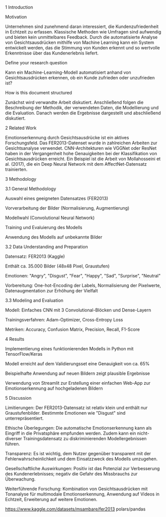 1 Introduction

Motivation

Unternehmen sind zunehmend daran interessiert, die Kundenzufriedenheit in Echtzeit zu erfassen. Klassische Methoden wie Umfragen sind aufwendig und bieten kein unmittelbares Feedback. Durch die automatisierte Analyse von Gesichtsausdrücken mithilfe von Machine Learning kann ein System entwickelt werden, das die Stimmung von Kunden erkennt und so wertvolle Erkenntnisse über das Kundenerlebnis liefert.

Define your research question

Kann ein Machine-Learning-Modell automatisiert anhand von Gesichtsausdrücken erkennen, ob ein Kunde zufrieden oder unzufrieden ist?

How is this document structured

Zunächst wird verwandte Arbeit diskutiert. Anschließend folgen die Beschreibung der Methodik, der verwendeten Daten, die Modellierung und die Evaluation. Danach werden die Ergebnisse dargestellt und abschließend diskutiert.

2 Related Work

Emotionserkennung durch Gesichtsausdrücke ist ein aktives Forschungsfeld. Das FER2013-Datenset wurde in zahlreichen Arbeiten zur Gesichtsanalyse verwendet. CNN-Architekturen wie VGGNet oder ResNet haben in der Vergangenheit hohe Genauigkeiten bei der Klassifikation von Gesichtsausdrücken erreicht. Ein Beispiel ist die Arbeit von Mollahosseini et al. (2017), die ein Deep Neural Network mit dem AffectNet-Datensatz trainierten.

3 Methodology

3.1 General Methodology

Auswahl eines geeigneten Datensatzes (FER2013)

Vorverarbeitung der Bilder (Normalisierung, Augmentierung)

Modellwahl (Convolutional Neural Network)

Training und Evaluierung des Modells

Anwendung des Modells auf unbekannte Bilder

3.2 Data Understanding and Preparation

Datensatz: FER2013 (Kaggle)

Enthält ca. 35.000 Bilder (48x48 Pixel, Graustufen)

Emotionen: "Angry", "Disgust", "Fear", "Happy", "Sad", "Surprise", "Neutral"

Vorbereitung: One-hot-Encoding der Labels, Normalisierung der Pixelwerte, Datenaugmentation zur Erhöhung der Vielfalt

3.3 Modeling and Evaluation

Modell: Einfaches CNN mit 3 Convolutional-Blöcken und Dense-Layern

Trainingsverfahren: Adam-Optimizer, Cross-Entropy Loss

Metriken: Accuracy, Confusion Matrix, Precision, Recall, F1-Score

4 Results

Implementierung eines funktionierenden Modells in Python mit TensorFlow/Keras

Modell erreicht auf dem Validierungsset eine Genauigkeit von ca. 65%

Beispielhafte Anwendung auf neuen Bildern zeigt plausible Ergebnisse

Verwendung von Streamlit zur Erstellung einer einfachen Web-App zur Emotionserkennung auf hochgeladenen Bildern

5 Discussion

Limitierungen: Der FER2013-Datensatz ist relativ klein und enthält nur Graustufenbilder. Bestimmte Emotionen wie "Disgust" sind unterrepräsentiert.

Ethische Überlegungen: Die automatische Emotionserkennung kann als Eingriff in die Privatsphäre empfunden werden. Zudem kann ein nicht-diverser Trainingsdatensatz zu diskriminierenden Modellergebnissen führen.

Transparenz: Es ist wichtig, dem Nutzer gegenüber transparent mit der Fehlerwahrscheinlichkeit und dem Einsatzzweck des Modells umzugehen.

Gesellschaftliche Auswirkungen: Positiv ist das Potenzial zur Verbesserung des Kundenerlebnisses; negativ die Gefahr des Missbrauchs zur Überwachung.

Weiterführende Forschung: Kombination von Gesichtsausdrücken mit Tonanalyse für multimodale Emotionserkennung, Anwendung auf Videos in Echtzeit, Erweiterung auf weitere Emotionen.


https://www.kaggle.com/datasets/msambare/fer2013
polars/pandas

